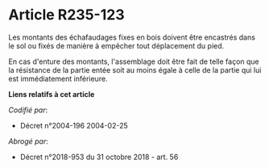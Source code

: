 # Article R235-123

Les montants des échafaudages fixes en bois doivent être encastrés dans le sol ou fixés de manière à empêcher tout
déplacement du pied.

En cas d'enture des montants, l'assemblage doit être fait de telle façon que la résistance de la partie entée soit au moins
égale à celle de la partie qui lui est immédiatement inférieure.

**Liens relatifs à cet article**

_Codifié par_:

  - Décret n°2004-196 2004-02-25

_Abrogé par_:

  - Décret n°2018-953 du 31 octobre 2018 - art. 56
